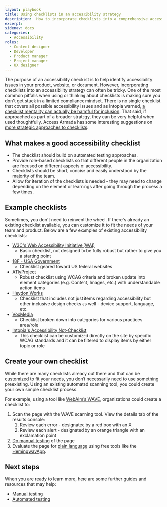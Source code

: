 ```yaml
---
layout: playbook
title: Using checklists in an accessibility strategy
description:  How to incorporate checklists into a comprehensive accessibility strategy.
excerpt: 
sidenav: docs
categories:
  - Accessibility
roles:
  - Content designer
  - Developer
  - Product manager
  - Project manager
  - UX designer
---
```

The purpose of an accessibility checklist is to help identify accessibility issues in your product, website, or document. However, incorporating checklists into an accessibility strategy can often be tricky. One of the most common pitfalls when using or thinking about checklists is making sure you don't get stuck in a limited compliance mindset. There is no single checklist that covers all possible accessibility issues and as Intopia warned, [a checklist mentality can actually be harmful for inclusion](https://intopia.digital/articles/announcing-the-accessibility-not-checklist/). That said, if approached as part of a broader strategy, they can be very helpful when used thoughtfully. Access Armada has some interesting suggestions on [more strategic approaches to checklists](https://www.accessarmada.com/blog/building-accessibility-checklists-that-are-actually-useful/). 

## What makes a good accessibility checklist
* The checklist should build on automated testing approaches.
* Provide role-based checklists so that different people in the organization are focused on different aspects of accessibility.
* Checklists should be short, concise and easily understood by the majority of the team.
* Allow for iteration of the checklists is needed - they may need to change depending on the element or learnings after going through the process a few times. 

## Example checklists
Sometimes, you don't need to reinvent the wheel. If there's already an existing checklist available, you can customize it to fit the needs of your team and product. Below are a few examples of existing accessibility checklists:

* [W3C's Web Accessibility Initiative (WAI)](https://www.w3.org/WAI/test-evaluate/preliminary/)
  * Basic checklist, not designed to be fully robust but rather to give you a starting point 
* [18F - USA Government](https://accessibility.18f.gov/checklist/)
  * Checklist geared toward US federal websites
* [A11yProject](https://www.a11yproject.com/checklist/)
  * Robust checklist using WCAG criteria and broken update into element categories (e.g. Content, Images, etc.) with understandable action items
* [Heydon Works](https://github.com/Heydon/inclusive-design-checklist)
  * Checklist that includes not just items regarding accessibility but other inclusive design checks as well - device support, language, etc.
* [VoxMedia](https://accessibility.voxmedia.com/)
  * Checklist broken down into categories for various practices area/role
* [Intopia's Accessibility Not-Checklist](https://not-checklist.intopia.digital/)
  * This checklist can be customized directly on the site by specific WCAG standards and it can be filtered to display items by either topic or role

## Create your own checklist
While there are many checklists already out there and that can be customized to fit your needs, you don't necessarily need to use something preexisting. Using an existing automated scanning tool, you could create your own simple checklist process.

For example, using a tool like [WebAim's WAVE](https://wave.webaim.org/), organizations could create a checklist to:

1. Scan the page with the WAVE scanning tool. View the details tab of the results console:
   1. Review each error - designated by a red box with an X
   2. Review each alert - designated by an orange triangle with an exclamation point
2. [Do manual testing](https://accessibility.civicactions.com/playbook/manual-testing) of the page
3. Evaluate the page for [plain language](https://accessibility.civicactions.com/guide/plain-language) using free tools like the [HemingwayApp](https://www.hemingwayapp.com/).

## Next steps
When you are ready to learn more, here are some further guides and resources that may help:
* [Manual testing](https://accessibility.civicactions.com/playbook/manual-testing)
* [Automated testing](https://accessibility.civicactions.com/playbook/automated-testing)

